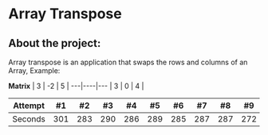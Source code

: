 # Array Transpose

## About the project:
  Array transpose is an application that swaps the rows and columns of an Array, Example:

  **Matrix**  | 3 | -2 | 5 |
               ---|----|---
              | 3 | 0 | 4 |
        

  Attempt | #1 | #2 | #3 | #4 | #5 | #6 | #7 | #8 | #9 | #10 | #11
--- | --- | --- | --- |--- |--- |--- |--- |--- |--- |--- |---
Seconds | 301 | 283 | 290 | 286 | 289 | 285 | 287 | 287 | 272 | 276 | 269
  
